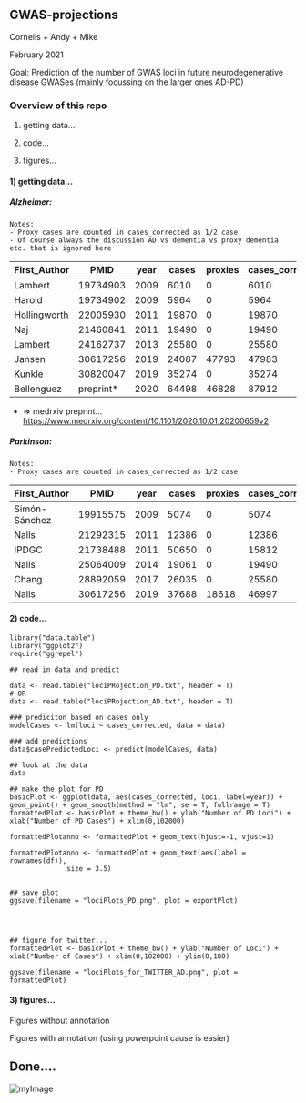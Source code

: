 ## GWAS-projections

Cornelis + Andy + Mike 

February 2021

Goal: Prediction of the number of GWAS loci in future neurodegenerative disease GWASes (mainly focussing on the larger ones AD-PD)

### Overview of this repo

1) getting data...

2) code...

3) figures...

#### 1) getting data...


##### Alzheimer:

```
Notes: 
- Proxy cases are counted in cases_corrected as 1/2 case
- Of course always the discussion AD vs dementia vs proxy dementia etc. that is ignored here

```

| First_Author       | PMID | year | cases  | proxies | cases_corrected | controls | loci |
|--------------|------|------|--------|---------|-----------------|----------|------|
| Lambert      | 19734903   | 2009 | 6010   | 0       | 6010            | 8625     | 3    |
| Harold       | 19734902   | 2009 | 5964   | 0       | 5964            | 10188    | 3    |
| Hollingworth | 22005930   | 2011 | 19870  | 0       | 19870           | 39846    | 10   |
| Naj          | 21460841   | 2011 | 19490  | 0       | 19490           | 36770    | 10   |
| Lambert      | 24162737   | 2013 | 25580  | 0       | 25580           | 48466    | 19   |
| Jansen       | 30617256   | 2019 | 24087 | 47793   | 47983           | 383378  | 29   |
| Kunkle       | 30820047   | 2019 | 35274 | 0       | 35274           | 59163   | 25   |
| Bellenguez   | preprint*   | 2020 | 64498 | 46828   | 87912          | 677663   | 75   |

* => medrxiv preprint... https://www.medrxiv.org/content/10.1101/2020.10.01.20200659v2

		

##### Parkinson:

```
Notes: 
- Proxy cases are counted in cases_corrected as 1/2 case

```

| First_Author       | PMID | year | cases  | proxies | cases_corrected | controls | loci |
|--------------|------|------|--------|---------|-----------------|----------|------|
| Simón-Sánchez| 19915575   | 2009 | 5074   | 0       | 5074            | 8551     | 3    |
| Nalls       | 21292315   | 2011 | 12386  | 0      | 12386            | 21026    | 11    |
| IPDGC | 21738488   | 2011 | 50650  | 0       | 15812           | 21026    | 16   |
| Nalls          | 25064009   | 2014 | 19061  | 0       | 19490           | 100833    | 28   |
| Chang      | 28892059   | 2017 | 26035  | 0       | 25580           | 403190    | 44   |
| Nalls       | 30617256   | 2019 | 37688 | 18618   | 46997           | 1400000  | 90   |


#### 2) code...


```
library("data.table")
library("ggplot2")
require("ggrepel")

## read in data and predict

data <- read.table("lociPRojection_PD.txt", header = T)
# OR
data <- read.table("lociPRojection_AD.txt", header = T)

### prediciton based on cases only
modelCases <- lm(loci ~ cases_corrected, data = data)

### add predictions
data$casePredictedLoci <- predict(modelCases, data)

## look at the data
data

## make the plot for PD
basicPlot <- ggplot(data, aes(cases_corrected, loci, label=year)) + geom_point() + geom_smooth(method = "lm", se = T, fullrange = T)
formattedPlot <- basicPlot + theme_bw() + ylab("Number of PD Loci") + xlab("Number of PD Cases") + xlim(0,102000) 

formattedPlotanno <- formattedPlot + geom_text(hjust=-1, vjust=1)

formattedPlotanno <- formattedPlot + geom_text(aes(label = rownames(df)),
              size = 3.5)


## save plot
ggsave(filename = "lociPlots_PD.png", plot = exportPlot)




## figure for twitter...
formattedPlot <- basicPlot + theme_bw() + ylab("Number of Loci") + xlab("Number of Cases") + xlim(0,182000) + ylim(0,180)

ggsave(filename = "lociPlots_for_TWITTER_AD.png", plot = formattedPlot)

```


#### 3) figures...

Figures without annotation




Figures with annotation (using powerpoint cause is easier)




## Done....

![myImage](https://media.giphy.com/media/XRB1uf2F9bGOA/giphy.gif)
